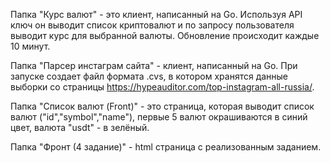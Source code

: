 Папка "Курс валют" - это клиент, написанный на Go. Используя API ключ он выводит список криптовалют и по запросу пользователя выводит курс для выбранной валюты. Обновление происходит каждые 10 минут.

Папка "Парсер инстаграм сайта" - клиент, написанный на Go. При запуске создает файл формата .cvs, в котором хранятся данные выборки со страницы https://hypeauditor.com/top-instagram-all-russia/.

Папка "Cписок валют (Front)" - это страница, которая выводит список валют ("id","symbol","name"), первые 5 валют окрашиваются в синий цвет, валюта "usdt" - в зелёный.

Папка "Фронт (4 задание)" - html страница с реализованным заданием.
